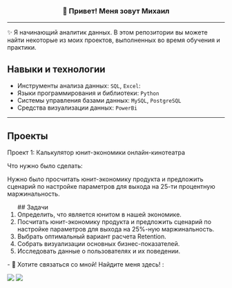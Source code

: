 <h3 align="center">👋 Привет! Меня зовут Михаил</h3>
<p align="center">
  
</p>

 <!-- About section -->

---
✨ Я начинающий аналитик данных. В этом репозитории вы можете найти некоторые из моих проектов, выполненных во время обучения и практики. 
## Навыки и технологии
- Инструменты анализа данных: ``SQL``, ``Excel``: 
- Языки программирования и библиотеки: ``Python`` 
- Системы управления базами данных: ``MySQL``, ``PostgreSQL``
- Средства визуализации данных: ``PowerBi`` 
----- 
## Проекты
<p> Проект 1: Калькулятор юнит-экономики онлайн-кинотеатра</p>
<p>Что нужно было сделать:<p>
Нужно было просчитать юнит-экономику продукта и предложить сценарий по настройке параметров для выхода на 25-ти процентную маржинальность.
<ol>
## Задачи 
<li> Определить, что является юнитом в нашей экономике.</li>
<li>  Посчитать юнит-экономику продукта и предложить сценарий по настройке параметров для выхода на 25%-ную маржинальность.</li>
<li>  Выбрать оптимальный вариант расчета Retention. </li>
<li>  Собрать визуализации основных бизнес-показателей.</li>
<li>  Исследовать данные о пользователях и их поведении.</li>
</ol>
- 📣 Хотите связаться со мной! Найдите меня здесь! :<br/>
  
  <a href="https://instagram.com/mvalner"><img src="https://img.shields.io/badge/instagram-E4405F.svg?style=for-the-badge&logo=instagram&logoColor=white"/></a>
  <a href="https://linkedin.com/in/mihail-valner-49a753b2"><img src="https://img.shields.io/badge/linkedin-0077B5.svg?style=for-the-badge&logo=linkedin&logoColor=white"/></a>
